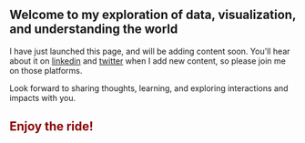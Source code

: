 ## Welcome to my exploration of data, visualization, and understanding the world

I have just launched this page, and will be adding content soon. You'll hear about it on [linkedin](https://linkedin.com/in/lydia-peabody/) and [twitter](https://twitter.com/LydiaPeabody) when I add new content, so please join me on those platforms.

Look forward to sharing thoughts, learning, and exploring interactions and impacts with you.

## <font color='darkred'>Enjoy the ride!</font>

